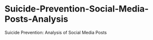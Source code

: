 # Suicide-Prevention-Social-Media-Posts-Analysis
Suicide Prevention: Analysis of Social Media Posts
